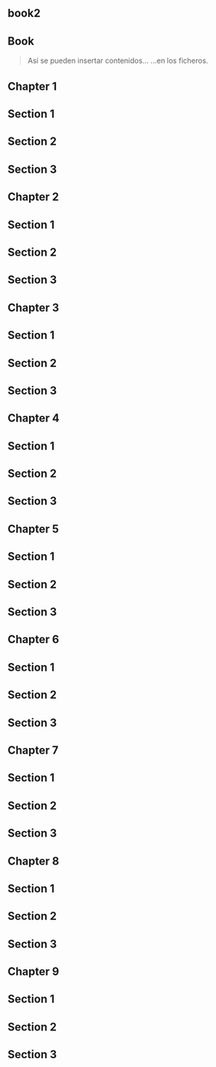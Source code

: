 ## book2



## Book

> Así se pueden insertar contenidos...
> ...en los ficheros.

## Chapter 1



## Section 1



## Section 2



## Section 3



## Chapter 2



## Section 1



## Section 2



## Section 3



## Chapter 3



## Section 1



## Section 2



## Section 3



## Chapter 4



## Section 1



## Section 2



## Section 3



## Chapter 5



## Section 1



## Section 2



## Section 3



## Chapter 6



## Section 1



## Section 2



## Section 3



## Chapter 7



## Section 1



## Section 2



## Section 3



## Chapter 8



## Section 1



## Section 2



## Section 3



## Chapter 9



## Section 1



## Section 2



## Section 3

